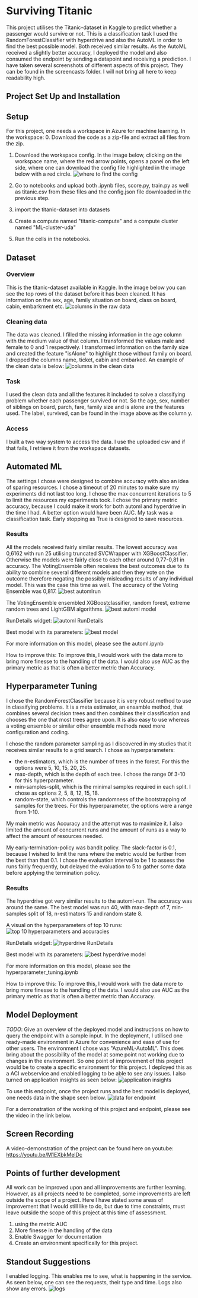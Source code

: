# Surviving Titanic

This project utilises the Titanic-dataset in Kaggle to predict whether a passenger would survive or not. This is a classification task I used the RandomForestClassifier with hyperdrive and also the AutoML in order to find the best possible model. Both received similar results. As the AutoML received a slightly better accuracy, I deployed the model and also consumed the endpoint by sending a datapoint and receiving a prediction. I have taken several screenshots of different aspects of this project. They can be found in the screencasts folder. I will not bring all here to keep readability high.

## Project Set Up and Installation

## Setup
For this project, one needs a workspace in Azure for machine learning. In the workspace:
0. Download the code as a zip-file and extract all files from the zip.
1. Download the workspace config. In the image below, clicking on the workspace name, where the red arrow points, opens a panel on the left side, where one can download the config file highlighted in the image below with a red circle.
![where to find the config](/screenshots/get_config.png)

2. Go to notebooks and upload both .ipynb files, score.py, train.py as well as titanic.csv from these files and the config.json file downloaded in the previous step.
3. import the titanic-dataset into datasets
4. Create a compute named "titanic-compute" and a compute cluster named "ML-cluster-uda"
5. Run the cells in the notebooks.

## Dataset

### Overview
This is the titanic-dataset available in Kaggle. In the image below you can see the top rows of the dataset before it has been cleaned. It has information on the sex, age, family situation on board, class on board, cabin, embarkment etc.
![columns in the raw data](/screenshots/raw_data.png)

### Cleaning data
The data was cleaned. I filled the missing information in the age column with the medium value of that column. I transformed the values male and female to 0 and 1 respectively. I transformed information on the family size and created the feature "isAlone" to highlight those without family on board. I dropped the columns name, ticket, cabin and embarked. An example of the clean data is below:
![columns in the clean data](/screenshots/clean_data.png)

### Task
I used the clean data and all the features it included to solve a classifying problem whether each passenger survived or not. So the age, sex, number of siblings on board, parch, fare, family size and is alone are the features used. The label, survived, can be found in the image above as the column y.

### Access
I built a two way system to access the data. I use the uploaded csv and if that fails, I retrieve it from the workspace datasets.

## Automated ML
The settings I chose were designed to combine accuracy with also an idea of sparing resources. I chose a timeout of 20 minutes to make sure my experiments did not last too long. I chose the max concurrent iterations to 5 to limit the resources my experiments took. I chose the primary metric accuracy, because I could make it work for both automl and hyperdrive in the time I had. A better option would have been AUC. My task was a classification task. Early stopping as True is designed to save resources.

### Results
All the models received fairly similar results. The lowest accuracy was 0,6162 with run 25 utilising truncated SVCWrapper with XGBoostClassifier. Otherwise the models were fairly close to each other around 0,77-0,81 in accuracy. The VotingEnsemble often receives the best outcomes due to its ability to combine several different models and then they vote on the outcome therefore negating the possibly misleading results of any individual model. This was the case this time as well. The accuracy of the Voting Ensemble was 0,817. 
![best automlrun](/screenshots/best_automl_run_102.png)

The VotingEnsemble ensembled XGBoostclassifier, random forest, extreme random trees and LightGBM algorithms.
![best automl model](/screenshots/best_automl_model.png)

RunDetails widget:
![automl RunDetails](/screenshots/RunDetails_automl.png)

Best model with its parameters:
![best model](/screenshots/best_automl_model.png)

For more information on this model, please see the automl.ipynb

How to improve this: To improve this, I would work with the data more to bring more finesse to the handling of the data. I would also use AUC as the primary metric as that is often a better metric than Accuracy.


## Hyperparameter Tuning

I chose the RandomForestClassifier because it is very robust method to use in classifying problems. It is a meta estimator, an ensamble method, that combines several decision trees and then combines their classification and chooses the one that most trees agree upon. It is also easy to use whereas a voting ensemble or similar other ensemble methods need more configuration and coding.

I chose the random parameter sampling as I discovered in my studies that it receives similar results to a grid search. I chose as hyperparameters: 
* the n-estimators, which is the number of trees in the forest. For this the options were 5, 10, 15, 20, 25.
* max-depth, which is the depth of each tree. I chose the range 0f 3-10 for this hyperparameter.
* min-samples-split, which is the minimal samples required in each split. I chose as options 2, 5, 8, 12, 15, 18. 
* random-state, which controls the randomness of the bootstrapping of samples for the trees. For this hyperparameter, the options were a range from 1-10.

My main metric was Accuracy and the attempt was to maximize it. I also limited the amount of concurrent runs and the amount of runs as a way to affect the amount of resources needed.

My early-termination-policy was bandit policy. The slack-factor is 0.1, because I wished to limit the runs where the metric would be further from the best than that 0.1. I chose the evaluation interval to be 1 to assess the runs fairly frequently, but delayed the evaluation to 5 to gather some data before applying the termination policy.

### Results
The hyperdrive got very similar results to the automl-run. The accuracy was around the same. The best model was run 40, with max-depth of 7, min-samples split of 18, n-estimators 15 and random state 8. 

A visual on the hyperparameters of top 10 runs:
![top 10 hyperparameters and accuracies](/screenshots/hyperdrive_parameters_visual.png)

RunDetails widget:
![hyperdrive RunDetails](/screenshots/rundetails_hyperdrive.png)

Best model with its parameters:
![best hyperdrive model](/screenshots/best_hyperdrive_model.png)

For more information on this model, please see the hyperparameter_tuning.ipynb

How to improve this: To improve this, I would work with the data more to bring more finesse to the handling of the data. I would also use AUC as the primary metric as that is often a better metric than Accuracy.

## Model Deployment
*TODO*: Give an overview of the deployed model and instructions on how to query the endpoint with a sample input.
In the deployment, I utilised one ready-made environment in Azure for convenience and ease of use for other users. The environment I chose was "AzureML-AutoML". This does bring about the possibility of the model at some point not working due to changes in the environment. So one point of improvement of this project would be to create a specific environment for this project.
I deployed this as a ACI webservice and enabled logging to be able to see any issues. I also turned on application insights as seen below:
![application insights](/screenshots/application_insights.png)

To use this endpoint, once the project runs and the best model is deployed, one needs data in the shape seen below.
![data for endpoint](/screenshots/data_for_endpoint.png)

For a demonstration of the working of this project and endpoint, please see the video in the link below.

## Screen Recording
A video-demonstration of the project can be found here on youtube: https://youtu.be/M1EXbkMelDc

## Points of further development
All work can be improved upon and all improvements are further learning. However, as all projects need to be completed, some improvements are left outside the scope of a project. Here I have stated some areas of improvement that I would still like to do, but due to time constraints, must leave outside the scope of this project at this time of assessment.
1. using the metric AUC
2. More finesse in the handling of the data
3. Enable Swagger for documentation
4. Create an environment specifically for this project.

## Standout Suggestions
I enabled logging. This enables me to see, what is happening in the service. As seen below, one can see the requests, their type and time. Logs also show any errors.
![logs](/screenshots/logs.png)
